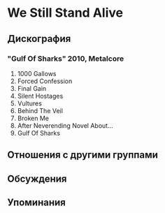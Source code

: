 # We Still Stand Alive



## Дискография

### "Gulf Of Sharks" 2010, Metalcore

01. 1000 Gallows
02. Forced Confession
03. Final Gain
04. Silent Hostages
05. Vultures
06. Behind The Veil
07. Broken Me
08. After Neverending Novel About...
09. Gulf Of Sharks


## Отношения с другими группами


## Обсуждения


## Упоминания

